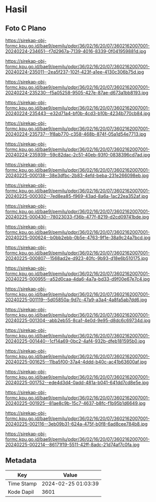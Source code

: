 # Hasil

## Foto C Plano

https://sirekap-obj-formc.kpu.go.id/bae9/pemilu/pdpr/36/02/16/20/07/3602162007001-20240224-234651--f7d2967a-7139-4016-8339-0f041959881d.jpg

https://sirekap-obj-formc.kpu.go.id/bae9/pemilu/pdpr/36/02/16/20/07/3602162007001-20240224-235011--2ea5f237-102f-423f-a1ee-4130c306b75d.jpg

https://sirekap-obj-formc.kpu.go.id/bae9/pemilu/pdpr/36/02/16/20/07/3602162007001-20240224-235230--f5a05258-9505-427e-87ae-d673a1bb8193.jpg

https://sirekap-obj-formc.kpu.go.id/bae9/pemilu/pdpr/36/02/16/20/07/3602162007001-20240224-235443--e32d71a4-bf0b-4cd3-b10b-4234b770cb84.jpg

https://sirekap-obj-formc.kpu.go.id/bae9/pemilu/pdpr/36/02/16/20/07/3602162007001-20240224-235737--1f8ab770-c358-468b-874f-05a1d54e7713.jpg

https://sirekap-obj-formc.kpu.go.id/bae9/pemilu/pdpr/36/02/16/20/07/3602162007001-20240224-235939--59c82dac-2c51-40eb-93f0-0838396cd7ad.jpg

https://sirekap-obj-formc.kpu.go.id/bae9/pemilu/pdpr/36/02/16/20/07/3602162007001-20240225-000138--38e3dfbc-2b83-4efd-beba-231e266098eb.jpg

https://sirekap-obj-formc.kpu.go.id/bae9/pemilu/pdpr/36/02/16/20/07/3602162007001-20240225-000302--7ed8ea85-f969-43ad-8a6a-1ac22ea352af.jpg

https://sirekap-obj-formc.kpu.go.id/bae9/pemilu/pdpr/36/02/16/20/07/3602162007001-20240225-000430--78023033-f36b-477f-8219-d2cd09741bde.jpg

https://sirekap-obj-formc.kpu.go.id/bae9/pemilu/pdpr/36/02/16/20/07/3602162007001-20240225-000624--b0bb2ebb-0b5e-4763-9f1e-38a9c24a7bcd.jpg

https://sirekap-obj-formc.kpu.go.id/bae9/pemilu/pdpr/36/02/16/20/07/3602162007001-20240225-000807--1568ad2e-d923-40fc-9b93-d18e6b510175.jpg

https://sirekap-obj-formc.kpu.go.id/bae9/pemilu/pdpr/36/02/16/20/07/3602162007001-20240225-000955--a52d0caa-4da6-4a7a-bd33-d9f00e67e7c4.jpg

https://sirekap-obj-formc.kpu.go.id/bae9/pemilu/pdpr/36/02/16/20/07/3602162007001-20240225-001119--5d05850a-9d7c-47a9-a3a4-4a8fa5ab7dd6.jpg

https://sirekap-obj-formc.kpu.go.id/bae9/pemilu/pdpr/36/02/16/20/07/3602162007001-20240225-001304--abb2eb55-8ca1-4e0d-9e95-d8dc6c69734d.jpg

https://sirekap-obj-formc.kpu.go.id/bae9/pemilu/pdpr/36/02/16/20/07/3602162007001-20240225-001440--1cf14a69-0bc2-4af4-932b-dfeb181595b0.jpg

https://sirekap-obj-formc.kpu.go.id/bae9/pemilu/pdpr/36/02/16/20/07/3602162007001-20240225-001625--11ba5f00-37a4-4ddd-b40c-ac41b63600af.jpg

https://sirekap-obj-formc.kpu.go.id/bae9/pemilu/pdpr/36/02/16/20/07/3602162007001-20240225-001752--ede4d3d4-0add-481a-b041-641dd7cd8e5e.jpg

https://sirekap-obj-formc.kpu.go.id/bae9/pemilu/pdpr/36/02/16/20/07/3602162007001-20240225-001925--81ae8c9b-15c7-4637-b8fc-f1b95b1d6649.jpg

https://sirekap-obj-formc.kpu.go.id/bae9/pemilu/pdpr/36/02/16/20/07/3602162007001-20240225-002116--3eb09b31-624a-475f-b0f8-6ad8cee784b8.jpg

https://sirekap-obj-formc.kpu.go.id/bae9/pemilu/pdpr/36/02/16/20/07/3602162007001-20240225-002214--86171f19-5511-42ff-8adc-21d74af7c0fa.jpg


## Metadata

| Key        | Value               |
| ---------- | ------------------- |
| Time Stamp | 2024-02-25 01:03:39 |
| Kode Dapil | 3601                |



